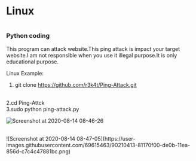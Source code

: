 <h1>Linux<h1> 

### Python coding ###

This program can attack website.This ping attack is impact your target website.I am not responsible when you use it illegal purpose.It is only educational purpose.

Linux Example:

1. git clone https://github.com/r3k4t/Ping-Attack.git
<br>
2.cd Ping-Attck
<br>
3.sudo python ping-attack.py
<br>

![Screenshot at 2020-08-14 08-46-26](https://user-images.githubusercontent.com/69615463/90210333-52009d80-de0b-11ea-91ba-51aa0c603cf7.png)

<br>
![Screenshot at 2020-08-14 08-47-05](https://user-images.githubusercontent.com/69615463/90210413-81170f00-de0b-11ea-856d-c7c4c47881bc.png)
